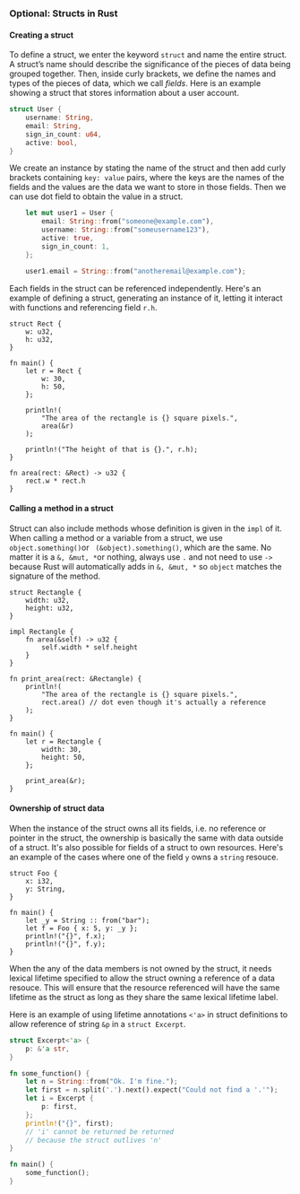 ### Optional: Structs in Rust

#### Creating a struct

To define a struct, we enter the keyword `struct` and name the entire struct. A struct’s name should describe the significance of the pieces of data being grouped together. Then, inside curly brackets, we define the names and types of the pieces of data, which we call *fields*. Here is an example showing a struct that stores information about a user account.

```rust
struct User {
    username: String,
    email: String,
    sign_in_count: u64,
    active: bool,
}
```

We create an instance by stating the name of the struct and then add curly brackets containing `key: value` pairs, where the keys are the names of the fields and the values are the data we want to store in those fields.  Then we can use dot field to obtain the value in a struct.

```rust
    let mut user1 = User {
        email: String::from("someone@example.com"),
        username: String::from("someusername123"),
        active: true,
        sign_in_count: 1,
    };

    user1.email = String::from("anotheremail@example.com");
```
Each fields in the struct can be referenced independently. Here's an example of defining a struct, generating an instance of it, letting it interact with functions and referencing field `r.h`.

```rv
struct Rect {
    w: u32,
    h: u32,
}

fn main() {
    let r = Rect {
        w: 30,
        h: 50,
    };

    println!(
        "The area of the rectangle is {} square pixels.",
        area(&r)
    );
    
    println!("The height of that is {}.", r.h);
}

fn area(rect: &Rect) -> u32 {
    rect.w * rect.h
}
```

#### Calling a method in a struct

Struct can also include methods whose definition is given in the `impl` of it.  When calling a method or a variable from a struct, we use `object.something()`or ` (&object).something()`, which are the same. No matter it is a `&, &mut, *`or nothing, always use `.` and not need to use `->` because Rust will automatically adds in `&, &mut, *` so `object` matches the signature of the method. 

```rv
struct Rectangle {
    width: u32,
    height: u32,
}

impl Rectangle {
    fn area(&self) -> u32 {
        self.width * self.height
    }
}

fn print_area(rect: &Rectangle) {
    println!(
        "The area of the rectangle is {} square pixels.",
       	rect.area() // dot even though it's actually a reference
    );
}

fn main() {
    let r = Rectangle {
        width: 30,
        height: 50,
    };

    print_area(&r);
}
```

#### Ownership of struct data

When the instance of the struct owns all its fields, i.e. no reference or pointer in the struct, the ownership is basically the same with data outside of a struct. It's also possible for fields of a struct to own resources. Here's an example of the cases where one of the field `y` owns a `string` resouce.

```rv
struct Foo {
    x: i32,
    y: String,
}

fn main() {
    let _y = String :: from("bar");
    let f = Foo { x: 5, y: _y };
    println!("{}", f.x);
    println!("{}", f.y);
}
```

When the any of the data members is not owned by the struct, it needs lexical lifetime specified to allow the struct owning a reference of a data resouce. This will ensure that the resource referenced will have the same lifetime as the struct as long as they share the same lexical lifetime label.

Here is an example of using lifetime annotations `<'a>` in struct definitions to allow reference of string `&p` in a `struct Excerpt`.

```rust
struct Excerpt<'a> {
    p: &'a str,
}

fn some_function() {
    let n = String::from("Ok. I'm fine.");
    let first = n.split('.').next().expect("Could not find a '.'");
    let i = Excerpt {
        p: first,
    };
    println!("{}", first);
    // 'i' cannot be returned be returned
    // because the struct outlives 'n'
}

fn main() {
    some_function();
}
```